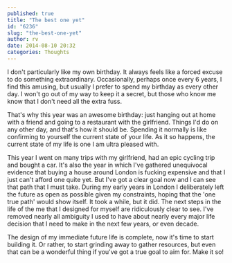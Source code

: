 ```yaml
---
published: true
title: "The best one yet"
id: "6236"
slug: "the-best-one-yet"
author: rv
date: 2014-08-10 20:32
categories: Thoughts
---
```

I don't particularly like my own birthday. It always feels like a forced excuse to do something extraordinary. Occasionally, perhaps once every 6 years, I find this amusing, but usually I prefer to spend my birthday as every other day. I won't go out of my way to keep it a secret, but those who know me know that I don't need all the extra fuss.

That's why this year was an awesome birthday: just hanging out at home with a friend and going to a restaurant with the girlfriend. Things I'd do on any other day, and that's how it should be. Spending it normally is like confirming to yourself the current state of your life. As it so happens, the current state of my life is one I am ultra pleased with.

This year I went on many trips with my girlfriend, had an epic cycling trip and bought a car. It's also the year in which I've gathered unequivocal evidence that buying a house around London is fucking expensive and that I just can't afford one quite yet. But I've got a clear goal now and I can see that path that I must take. During my early years in London I deliberately left the future as open as possible given my constraints, hoping that the 'one true path' would show itself. It took a while, but it did. The next steps in the life of the me that I designed for myself are ridiculously clear to see. I've removed nearly all ambiguity I used to have about nearly every major life decision that I need to make in the next few years, or even decade.

The design of my immediate future life is complete, now it's time to start building it. Or rather, to start grinding away to gather resources, but even that can be a wonderful thing if you've got a true goal to aim for. Make it so!